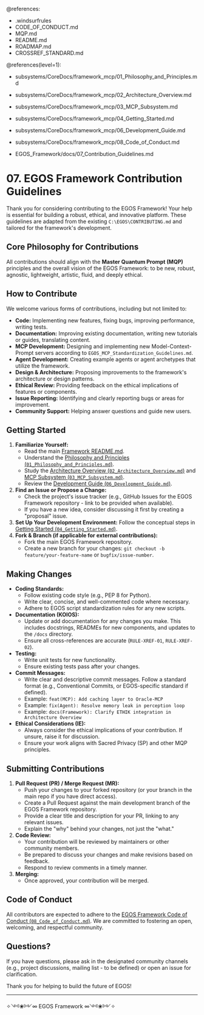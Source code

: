 @references:
- .windsurfrules
- CODE_OF_CONDUCT.md
- MQP.md
- README.md
- ROADMAP.md
- CROSSREF_STANDARD.md

@references(level=1):
  - subsystems/CoreDocs/framework_mcp/01_Philosophy_and_Principles.md
  - subsystems/CoreDocs/framework_mcp/02_Architecture_Overview.md
  - subsystems/CoreDocs/framework_mcp/03_MCP_Subsystem.md
  - subsystems/CoreDocs/framework_mcp/04_Getting_Started.md
  - subsystems/CoreDocs/framework_mcp/06_Development_Guide.md
  - subsystems/CoreDocs/framework_mcp/08_Code_of_Conduct.md





  - EGOS_Framework/docs/07_Contribution_Guidelines.md

# 07. EGOS Framework Contribution Guidelines

Thank you for considering contributing to the EGOS Framework! Your help is essential for building a robust, ethical, and innovative platform. These guidelines are adapted from the existing `C:\EGOS\CONTRIBUTING.md` and tailored for the framework's development.

## Core Philosophy for Contributions

All contributions should align with the **Master Quantum Prompt (MQP)** principles and the overall vision of the EGOS Framework: to be new, robust, agnostic, lightweight, artistic, fluid, and deeply ethical.

## How to Contribute

We welcome various forms of contributions, including but not limited to:

-   **Code:** Implementing new features, fixing bugs, improving performance, writing tests.
-   **Documentation:** Improving existing documentation, writing new tutorials or guides, translating content.
-   **MCP Development:** Designing and implementing new Model-Context-Prompt servers according to `EGOS_MCP_Standardization_Guidelines.md`.
-   **Agent Development:** Creating example agents or agent archetypes that utilize the framework.
-   **Design & Architecture:** Proposing improvements to the framework's architecture or design patterns.
-   **Ethical Review:** Providing feedback on the ethical implications of features or components.
-   **Issue Reporting:** Identifying and clearly reporting bugs or areas for improvement.
-   **Community Support:** Helping answer questions and guide new users.

## Getting Started

1.  **Familiarize Yourself:**
    *   Read the main [Framework README.md](../README.md).
    *   Understand the [Philosophy and Principles (`01_Philosophy_and_Principles.md`)](01_Philosophy_and_Principles.md).
    *   Study the [Architecture Overview (`02_Architecture_Overview.md`)](02_Architecture_Overview.md) and [MCP Subsystem (`03_MCP_Subsystem.md`)](03_MCP_Subsystem.md).
    *   Review the [Development Guide (`06_Development_Guide.md`)](06_Development_Guide.md).
2.  **Find an Issue or Propose a Change:**
    *   Check the project's issue tracker (e.g., GitHub Issues for the EGOS Framework repository - link to be provided when available).
    *   If you have a new idea, consider discussing it first by creating a "proposal" issue.
3.  **Set Up Your Development Environment:** Follow the conceptual steps in [Getting Started (`04_Getting_Started.md`)](04_Getting_Started.md).
4.  **Fork & Branch (if applicable for external contributions):**
    *   Fork the main EGOS Framework repository.
    *   Create a new branch for your changes: `git checkout -b feature/your-feature-name` or `bugfix/issue-number`.

## Making Changes

-   **Coding Standards:**
    *   Follow existing code style (e.g., PEP 8 for Python).
    *   Write clear, concise, and well-commented code where necessary.
    *   Adhere to EGOS script standardization rules for any new scripts.
-   **Documentation (KOIOS):**
    *   Update or add documentation for any changes you make. This includes docstrings, READMEs for new components, and updates to the `/docs` directory.
    *   Ensure all cross-references are accurate (`RULE-XREF-01`, `RULE-XREF-02`).
-   **Testing:**
    *   Write unit tests for new functionality.
    *   Ensure existing tests pass after your changes.
-   **Commit Messages:**
    *   Write clear and descriptive commit messages. Follow a standard format (e.g., Conventional Commits, or EGOS-specific standard if defined).
    *   Example: `feat(MCP): Add caching layer to Oracle-MCP`
    *   Example: `fix(Agent): Resolve memory leak in perception loop`
    *   Example: `docs(Framework): Clarify ETHIK integration in Architecture Overview`
-   **Ethical Considerations (IE):**
    *   Always consider the ethical implications of your contribution. If unsure, raise it for discussion.
    *   Ensure your work aligns with Sacred Privacy (SP) and other MQP principles.

## Submitting Contributions

1.  **Pull Request (PR) / Merge Request (MR):**
    *   Push your changes to your forked repository (or your branch in the main repo if you have direct access).
    *   Create a Pull Request against the main development branch of the EGOS Framework repository.
    *   Provide a clear title and description for your PR, linking to any relevant issues.
    *   Explain the "why" behind your changes, not just the "what."
2.  **Code Review:**
    *   Your contribution will be reviewed by maintainers or other community members.
    *   Be prepared to discuss your changes and make revisions based on feedback.
    *   Respond to review comments in a timely manner.
3.  **Merging:**
    *   Once approved, your contribution will be merged.

## Code of Conduct

All contributors are expected to adhere to the [EGOS Framework Code of Conduct (`08_Code_of_Conduct.md`)](08_Code_of_Conduct.md). We are committed to fostering an open, welcoming, and respectful community.

## Questions?

If you have questions, please ask in the designated community channels (e.g., project discussions, mailing list - to be defined) or open an issue for clarification.

Thank you for helping to build the future of EGOS!

---
✧༺❀༻∞ EGOS Framework ∞༺❀༻✧